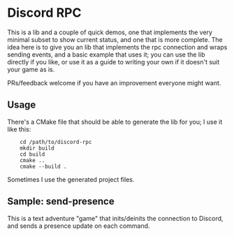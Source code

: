 # Discord RPC

This is a lib and a couple of quick demos, one that implements the very minimal subset to show
current status, and one that is more complete. The idea here is to give you an lib that implements
the rpc connection and wraps sending events, and a basic example that uses it; you can use the lib
directly if you like, or use it as a guide to writing your own if it doesn't suit your game as is.

PRs/feedback welcome if you have an improvement everyone might want.

## Usage

There's a CMake file that should be able to generate the lib for you; I use it like this:
```
    cd /path/to/discord-rpc
    mkdir build
    cd build
    cmake ..
    cmake --build .
```
Sometimes I use the generated project files.

## Sample: send-presence

This is a text adventure "game" that inits/deinits the connection to Discord, and sends a presence
update on each command.
